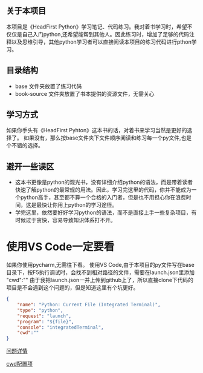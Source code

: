 ## 关于本项目
本项目是《HeadFirst Python》学习笔记、代码练习。我对着书学习时，希望不仅仅是自己入门python,还希望能帮到其他人。因此练习时，增加了足够的代码注释以及思维引导，其他python学习者可以直接阅读本项目的练习代码进行pthon学习。

## 目录结构
* base 文件夹放置了练习代码
* book-source 文件夹放置了书本提供的资源文件，无需关心

## 学习方式
如果你手头有《HeadFirst Pyhton》这本书的话，对着书来学习当然是更好的选择了。
如果没有，那么按base文件夹下文件顺序阅读和练习每一个py文件,也是个不错的选择。

## 避开一些误区
* 这本书更像是python的观光书，没有详细介绍python的语法，而是带着读者快速了解python的最常规的用法。因此，学习完这里的代码，你并不能成为一个python高手，甚至都不算一个合格的入门者，但是也不用担心你在浪费时间，这是最快让你用上python的学习途径。
* 学完这里，依然要好好学习python的语法，而不是直接上手一些复杂项目，有时候过于贪快，容易导致知识体系打不开。

# 使用VS Code一定要看
如果你使用pycharm,无需往下看。
使用VS Code,由于本项目的py文件写在base目录下，按F5执行调试时，会找不到相对路径的文件，需要在launch.json里添加 "cwd":""
由于我把launch.json一并上传到github上了，所以直接clone下代码的项目是不会遇到这个问题的，但是知道这里有个坑更好。

```json
{
    "name": "Python: Current File (Integrated Terminal)",
    "type": "python",
    "request": "launch",
    "program": "${file}",
    "console": "integratedTerminal",
    "cwd":""
}
```

[问题详情](https://stackoverflow.com/questions/54471395/why-is-python-assuming-my-path-is-the-project-root-which-is-two-directory-level?_blank) 

[cwd配置项](https://code.visualstudio.com/docs/python/debugging#_cwd?_blank)
